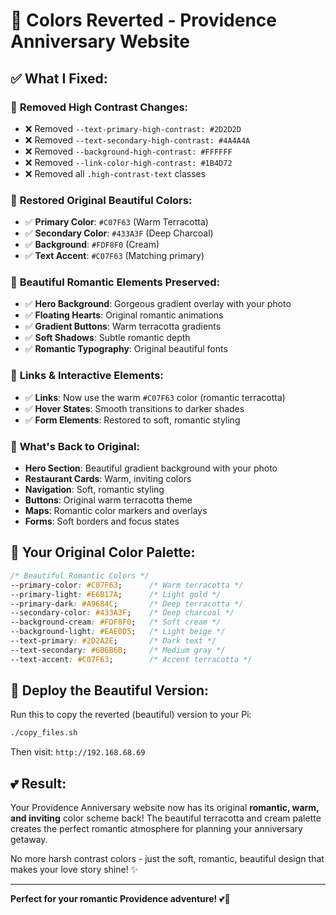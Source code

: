 # 🎨 Colors Reverted - Providence Anniversary Website

## ✅ What I Fixed:

### 🎨 **Removed High Contrast Changes:**
- ❌ Removed `--text-primary-high-contrast: #2D2D2D`
- ❌ Removed `--text-secondary-high-contrast: #4A4A4A` 
- ❌ Removed `--background-high-contrast: #FFFFFF`
- ❌ Removed `--link-color-high-contrast: #1B4D72`
- ❌ Removed all `.high-contrast-text` classes

### 🌈 **Restored Original Beautiful Colors:**
- ✅ **Primary Color**: `#C07F63` (Warm Terracotta)
- ✅ **Secondary Color**: `#433A3F` (Deep Charcoal)
- ✅ **Background**: `#FDF8F0` (Cream)
- ✅ **Text Accent**: `#C07F63` (Matching primary)

### 💝 **Beautiful Romantic Elements Preserved:**
- ✅ **Hero Background**: Gorgeous gradient overlay with your photo
- ✅ **Floating Hearts**: Original romantic animations
- ✅ **Gradient Buttons**: Warm terracotta gradients
- ✅ **Soft Shadows**: Subtle romantic depth
- ✅ **Romantic Typography**: Original beautiful fonts

### 🔗 **Links & Interactive Elements:**
- ✅ **Links**: Now use the warm `#C07F63` color (romantic terracotta)
- ✅ **Hover States**: Smooth transitions to darker shades
- ✅ **Form Elements**: Restored to soft, romantic styling

### 🎯 **What's Back to Original:**
- **Hero Section**: Beautiful gradient background with your photo
- **Restaurant Cards**: Warm, inviting colors
- **Navigation**: Soft, romantic styling
- **Buttons**: Original warm terracotta theme
- **Maps**: Romantic color markers and overlays
- **Forms**: Soft borders and focus states

## 🌟 **Your Original Color Palette:**

```css
/* Beautiful Romantic Colors */
--primary-color: #C07F63;      /* Warm terracotta */
--primary-light: #E6B17A;      /* Light gold */
--primary-dark: #A9684C;       /* Deep terracotta */
--secondary-color: #433A3F;    /* Deep charcoal */
--background-cream: #FDF8F0;   /* Soft cream */
--background-light: #EAE0D5;   /* Light beige */
--text-primary: #2D2A2E;       /* Dark text */
--text-secondary: #6B6B6B;     /* Medium gray */
--text-accent: #C07F63;        /* Accent terracotta */
```

## 🚀 **Deploy the Beautiful Version:**

Run this to copy the reverted (beautiful) version to your Pi:

```bash
./copy_files.sh
```

Then visit: `http://192.168.68.69`

## 💕 **Result:**

Your Providence Anniversary website now has its original **romantic, warm, and inviting** color scheme back! The beautiful terracotta and cream palette creates the perfect romantic atmosphere for planning your anniversary getaway.

No more harsh contrast colors - just the soft, romantic, beautiful design that makes your love story shine! ✨

---

**Perfect for your romantic Providence adventure!** 💕🍓

